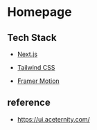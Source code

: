 # Homepage

## Tech Stack

- [Next.js](https://nextjs.org)

- [Tailwind CSS](https://tailwindcss.com)

- [Framer Motion](https://www.framer.com/motion)

## reference

- https://ui.aceternity.com/
